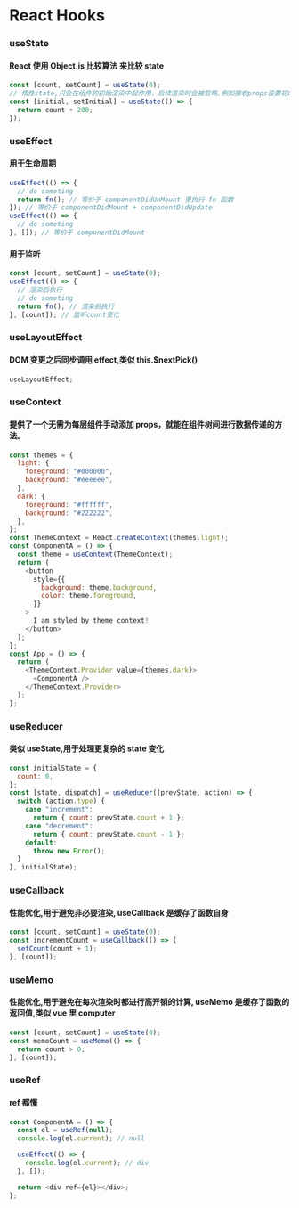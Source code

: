 # React Hooks

### useState

#### React 使用 Object.is 比较算法 来比较 state

```javascript
const [count, setCount] = useState(0);
// 惰性state,只会在组件的初始渲染中起作用，后续渲染时会被忽略.例如接收props设置初始值
const [initial, setInitial] = useState(() => {
  return count + 200;
});
```

### useEffect

#### 用于生命周期

```javascript
useEffect(() => {
  // do someting
  return fn(); // 等价于 componentDidUnMount 里执行 fn 函数
}); // 等价于 componentDidMount + componentDidUpdate
useEffect(() => {
  // do someting
}, []); // 等价于 componentDidMount
```

#### 用于监听

```javascript
const [count, setCount] = useState(0);
useEffect(() => {
  // 渲染后执行
  // do someting
  return fn(); // 渲染前执行
}, [count]); // 监听count变化
```

### useLayoutEffect

#### DOM 变更之后同步调用 effect,类似 this.$nextPick()

```javascript
useLayoutEffect;
```

### useContext

#### 提供了一个无需为每层组件手动添加 props，就能在组件树间进行数据传递的方法。

```javascript
const themes = {
  light: {
    foreground: "#000000",
    background: "#eeeeee",
  },
  dark: {
    foreground: "#ffffff",
    background: "#222222",
  },
};
const ThemeContext = React.createContext(themes.light);
const ComponentA = () => {
  const theme = useContext(ThemeContext);
  return (
    <button
      style={{
        background: theme.background,
        color: theme.foreground,
      }}
    >
      I am styled by theme context!
    </button>
  );
};
const App = () => {
  return (
    <ThemeContext.Provider value={themes.dark}>
      <ComponentA />
    </ThemeContext.Provider>
  );
};
```

### useReducer

#### 类似 useState,用于处理更复杂的 state 变化

```javascript
const initialState = {
  count: 0,
};
const [state, dispatch] = useReducer((prevState, action) => {
  switch (action.type) {
    case "increment":
      return { count: prevState.count + 1 };
    case "decrement":
      return { count: prevState.count - 1 };
    default:
      throw new Error();
  }
}, initialState);
```

### useCallback

#### 性能优化,用于避免非必要渲染, useCallback 是缓存了函数自身

```javascript
const [count, setCount] = useState(0);
const incrementCount = useCallback(() => {
  setCount(count + 1);
}, [count]);
```

### useMemo

#### 性能优化,用于避免在每次渲染时都进行高开销的计算, useMemo 是缓存了函数的返回值,类似 vue 里 computer

```javascript
const [count, setCount] = useState(0);
const memoCount = useMemo(() => {
  return count > 0;
}, [count]);
```

### useRef

#### ref 都懂

```javascript
const ComponentA = () => {
  const el = useRef(null);
  console.log(el.current); // null

  useEffect(() => {
    console.log(el.current); // div
  }, []);

  return <div ref={el}></div>;
};
```
